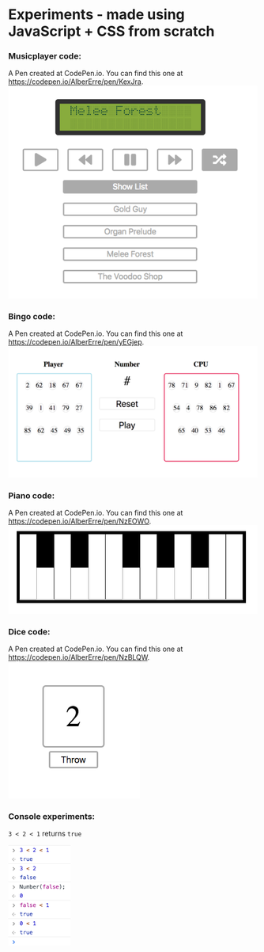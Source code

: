 # Experiments - made using JavaScript + CSS from scratch

### Musicplayer code:
A Pen created at CodePen.io. You can find this one at https://codepen.io/AlberErre/pen/KexJra.
<img src="https://github.com/AlberErre/Experiments-VanillaJavaScript-CSS/blob/master/musicplayer.png">

### Bingo code:
A Pen created at CodePen.io. You can find this one at https://codepen.io/AlberErre/pen/yEGjep.
<img src="https://github.com/AlberErre/Experiments-VanillaJavaScript-CSS/blob/master/bingo.png">

### Piano code:
A Pen created at CodePen.io. You can find this one at https://codepen.io/AlberErre/pen/NzEOWO.
<img src="https://github.com/AlberErre/Experiments-VanillaJavaScript-CSS/blob/master/piano.png">

### Dice code:
A Pen created at CodePen.io. You can find this one at https://codepen.io/AlberErre/pen/NzBLQW.
<img src="https://github.com/AlberErre/Experiments-VanillaJavaScript-CSS/blob/master/dice.png">

### Console experiments:
`3 < 2 < 1` returns `true`

<img src="https://github.com/AlberErre/Experiments-VanillaJavaScript-CSS/blob/master/experiment-Console-madness/3%3C2%3C1%20is%20true/console-experiments-outputs-1.png">
